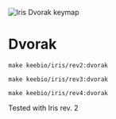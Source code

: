 
![Iris Dvorak keymap](https://i.imgur.com/DXESYqV.png)

# Dvorak

```
make keebio/iris/rev2:dvorak
```
```
make keebio/iris/rev3:dvorak
```
```
make keebio/iris/rev4:dvorak
```

Tested with Iris rev. 2
